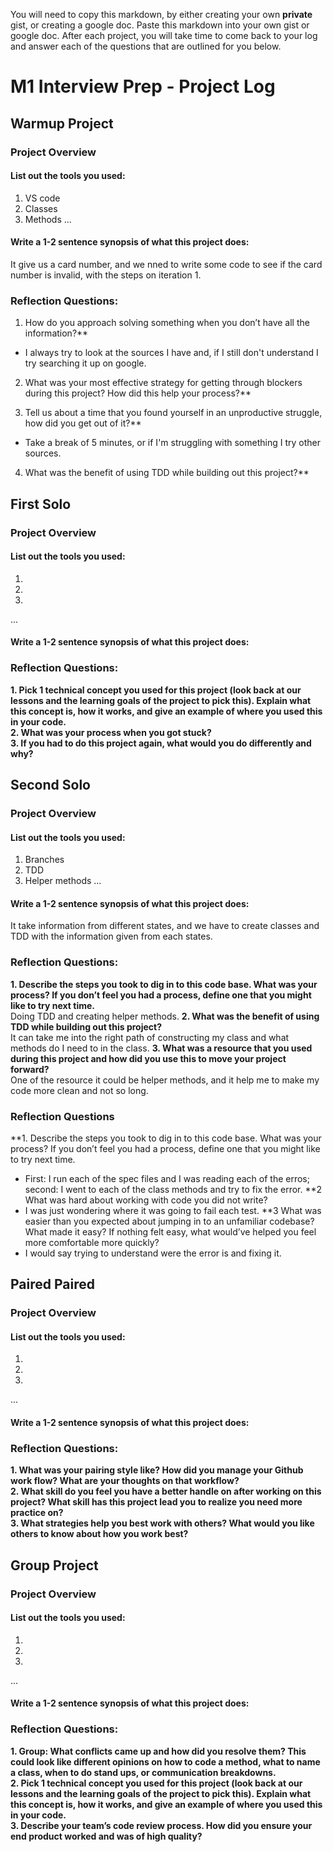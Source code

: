 You will need to copy this markdown, by either creating your own **private** gist, or creating a google doc. Paste this markdown into your own gist or google doc. After each project, you will take time to come back to your log and answer each of the questions that are outlined for you below. 

# M1 Interview Prep - Project Log

## Warmup Project 

### Project Overview

#### List out the tools you used:
1. VS code 
2. Classes  
3. Methods 
...

#### Write a 1-2 sentence synopsis of what this project does:
It give us a card number, and we nned to write some code to see if the card number is invalid, with the steps on iteration 1.
### Reflection Questions: 
1. How do you approach solving something when you don’t have all the information?**<br />
- I always try to look at the sources I have and, if I still don't understand I try searching it up on google.
2. What was your most effective strategy for getting through blockers during this project? How did this help your process?**<br />

3. Tell us about a time that you found yourself in an unproductive struggle, how did you get out of it?**<br />
- Take a break of 5 minutes, or if I'm struggling with something I try other sources.
4. What was the benefit of using TDD while building out this project?**<br />

## First Solo

### Project Overview

#### List out the tools you used:
1.
2.
3.
...

#### Write a 1-2 sentence synopsis of what this project does:

### Reflection Questions: 
**1. Pick 1 technical concept you used for this project (look back at our lessons and the learning goals of the project to pick this). Explain what this concept is, how it works, and give an example of where you used this in your code.**<br />
**2. What was your process when you got stuck?**<br />
**3. If you had to do this project again, what would you do differently and why?**<br />

## Second Solo

### Project Overview

#### List out the tools you used:
1. Branches
2. TDD
3. Helper methods
...

#### Write a 1-2 sentence synopsis of what this project does:
It take information from different states, and we have to create classes and TDD with the information given from each states.

### Reflection Questions: 
**1. Describe the steps you took to dig in to this code base. What was your process? If you don’t feel you had a process, define one that you might like to try next time.**<br />
Doing TDD and creating helper methods.
**2. What was the benefit of using TDD while building out this project?**<br />
It can take me into the right path of constructing my class and what methods do I need to in the class.
**3. What was a resource that you used during this project and how did you use this to move your project forward?**<br />
One of the resource it could be helper methods, and it help me to make my code more clean and not so long.

### Reflection Questions
**1. Describe the steps you took to dig in to this code base. What was your process? If you don’t feel you had a process, define one that you might like to try next time.
- First: I run each of the spec files and I was reading each of the erros; second: I went to each of the class methods and try to fix the error.
**2 What was hard about working with code you did not write?
- I was just wondering where it was going to fail each test.
**3 What was easier than you expected about jumping in to an unfamiliar codebase? What made it easy? If nothing felt easy, what would’ve helped you feel more comfortable more quickly?
- I would say trying to understand were the error is and fixing it.

## Paired Paired

### Project Overview

#### List out the tools you used:
1.
2.
3.
...

#### Write a 1-2 sentence synopsis of what this project does:

### Reflection Questions: 
**1. What was your pairing style like? How did you manage your Github work flow? What are your thoughts on that workflow?**<br />
**2. What skill do you feel you have a better handle on after working on this project? What skill has this project lead you to realize you need more practice on?**<br />
**3. What strategies help you best work with others? What would you like others to know about how you work best?**<br />

## Group Project

### Project Overview

#### List out the tools you used:
1.
2.
3.
...

#### Write a 1-2 sentence synopsis of what this project does:

### Reflection Questions: 
**1. Group: What conflicts came up and how did you resolve them?  This could look like different opinions on how to code a method, what to name a class, when to do stand ups, or communication breakdowns.**<br />
**2. Pick 1 technical concept you used for this project (look back at our lessons and the learning goals of the project to pick this). Explain what this concept is, how it works, and give an example of where you used this in your code.**<br />
**3. Describe your team’s code review process. How did you ensure your end product worked and was of high quality?**<br />
